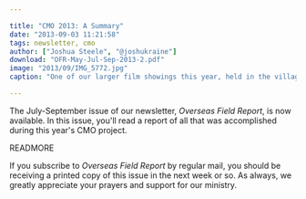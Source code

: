 ```yaml
---

title: "CMO 2013: A Summary"
date: "2013-09-03 11:21:58"
tags: newsletter, cmo
author: ["Joshua Steele", "@joshukraine"]
download: "OFR-May-Jul-Sep-2013-2.pdf"
image: "2013/09/IMG_5772.jpg"
caption: "One of our larger film showings this year, held in the village of Kanora."

---
```


The July-September issue of our newsletter, *Overseas Field Report*, is now available. In this issue, you'll read a report of all that was accomplished during this year's CMO project.

READMORE

If you subscribe to *Overseas Field Report* by regular mail, you should be receiving a printed copy of this issue in the next week or so. As always, we greatly appreciate your prayers and support for our ministry.
